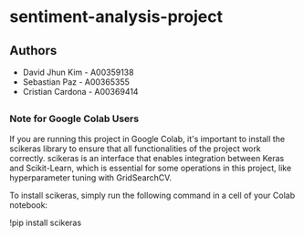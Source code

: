 # sentiment-analysis-project

## Authors

- David Jhun Kim - A00359138
- Sebastian Paz - A00365355
- Cristian Cardona - A00369414


##


### Note for Google Colab Users

If you are running this project in Google Colab, it's important to install the scikeras library to ensure that all functionalities of the project work correctly. scikeras is an interface that enables integration between Keras and Scikit-Learn, which is essential for some operations in this project, like hyperparameter tuning with GridSearchCV.

To install scikeras, simply run the following command in a cell of your Colab notebook:

!pip install scikeras

